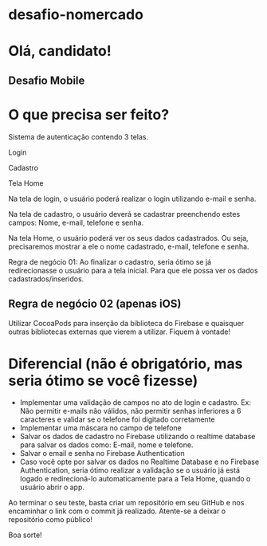 # desafio-nomercado

# Olá, candidato!

## Desafio Mobile

# O que precisa ser feito? 

Sistema de autenticação contendo 3 telas.

Login

Cadastro

Tela Home

Na tela de login, o usuário poderá realizar o login utilizando e-mail e senha. 

Na tela de cadastro, o usuário deverá se cadastrar preenchendo estes campos: Nome, e-mail, telefone e senha.

Na tela Home, o usuário poderá ver os seus dados cadastrados. Ou seja, precisaremos mostrar a ele o nome cadastrado, e-mail, telefone e senha.


Regra de negócio 01: 
Ao finalizar o cadastro, seria ótimo se já redirecionasse o usuário para a tela inicial. Para que ele possa ver os dados cadastrados/inseridos.



## Regra de negócio 02 (apenas iOS)

  Utilizar CocoaPods para inserção da biblioteca do Firebase e quaisquer outras bibliotecas externas que vierem a utilizar. Fiquem à vontade!


# Diferencial (não é obrigatório, mas seria ótimo se você fizesse)
- Implementar uma validação de campos no ato de login e cadastro. Ex: Não permitir e-mails não válidos, não permitir senhas inferiores a 6 caracteres e validar se o telefone foi digitado corretamente
- Implementar uma máscara no campo de telefone
- Salvar os dados de cadastro no Firebase utilizando o realtime database para salvar os dados como: E-mail, nome e telefone. 
- Salvar o email e senha no Firebase Authentication
- Caso você opte por salvar os dados no Realtime Database e no Firebase Authentication, seria ótimo realizar a validação se o usuário já está logado e redirecioná-lo automaticamente para a Tela Home, quando o usuário abrir o app.


Ao terminar o seu teste, basta criar um repositório em seu GitHub e nos encaminhar o link com o commit já realizado. Atente-se a deixar o repositório como público!

Boa sorte!


